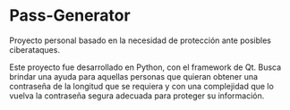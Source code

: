 # Pass-Generator
Proyecto personal basado en la necesidad de protección ante posibles ciberataques.

Este proyecto fue desarrollado en Python, con el framework de Qt. Busca brindar una ayuda para aquellas personas que quieran obtener una contraseña de la longitud que se requiera y con una complejidad que lo vuelva la contraseña segura adecuada para proteger su información.
